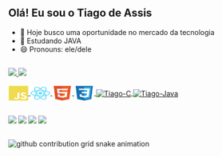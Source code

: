 ## Olá! Eu sou o Tiago de Assis

- 🔭 Hoje busco uma oportunidade no mercado da tecnologia
- 🌱 Estudando JAVA
- 😄 Pronouns: ele/dele

##

<div>
  <a href="//beacons.ai/rafaballerini">
  <img height="180em" src="https://github-readme-stats.vercel.app/api?username=AssisZera&show_icons=true&count_private=true&theme=prussian&locale=pt-br&include_all_commits" />
  <img height="180em" src="https://github-readme-stats.vercel.app/api/top-langs/?username=AssisZera&layout=compact" />
</div>

<div style="display: inline_block"><br>
  <img align="center" alt="Tiago-Js" height="30" width="40" src="https://raw.githubusercontent.com/devicons/devicon/master/icons/javascript/javascript-plain.svg">
  <img align="center" alt="Tiago-React" height="30" width="40" src="https://raw.githubusercontent.com/devicons/devicon/master/icons/react/react-original.svg">
  <img align="center" alt="Tiago-HTML" height="30" width="40" src="https://raw.githubusercontent.com/devicons/devicon/master/icons/html5/html5-original.svg">
  <img align="center" alt="Tiago-CSS" height="30" width="40" src="https://raw.githubusercontent.com/devicons/devicon/master/icons/css3/css3-original.svg">
  <img align="center" alt="Tiago-C" height="30" width="40" src="https://cdn.jsdelivr.net/gh/devicons/devicon@latest/icons/c/c-original.svg" />
  <img align="center" alt="Tiago-Java" height="30" width="40" src="https://cdn.jsdelivr.net/gh/devicons/devicon@latest/icons/java/java-original-wordmark.svg">
</div>

##

<div> 
  <a href="https://instagram.com/AssisZera04" target="_blank"><img src="https://img.shields.io/badge/-Instagram-%23E4405F?style=for-the-badge&logo=instagram&logoColor=white" target="_blank"></a>
  <a href="https://wa.me/+5561986799863" target="_blank"><img src="https://img.shields.io/badge/WhatsApp-25D366?style=for-the-badge&logo=whatsapp&logoColor=white" target="_blank"></a> 
  <a href = "mailto:tiagodeassis0016"><img src="https://img.shields.io/badge/-Gmail-%23333?style=for-the-badge&logo=gmail&logoColor=white" target="_blank"></a>
  <a href="https://www.linkedin.com/in/tiagodeassis" target="_blank"><img src="https://img.shields.io/badge/-LinkedIn-%230077B5?style=for-the-badge&logo=linkedin&logoColor=white" target="_blank"></a> 
</div>

## 

<picture>
  <source media="(prefers-color-scheme: dark)" srcset="https://raw.githubusercontent.com/AssisZera/AssisZera/output/github-contribution-grid-snake-dark.svg">
  <source media="(prefers-color-scheme: light)" srcset="https://raw.githubusercontent.com/AssisZera/AssisZera/output/github-contribution-grid-snake.svg">
  <img alt="github contribution grid snake animation" src="https://raw.githubusercontent.com/AssisZera/AssisZera/output/github-contribution-grid-snake.svg">
</picture>
